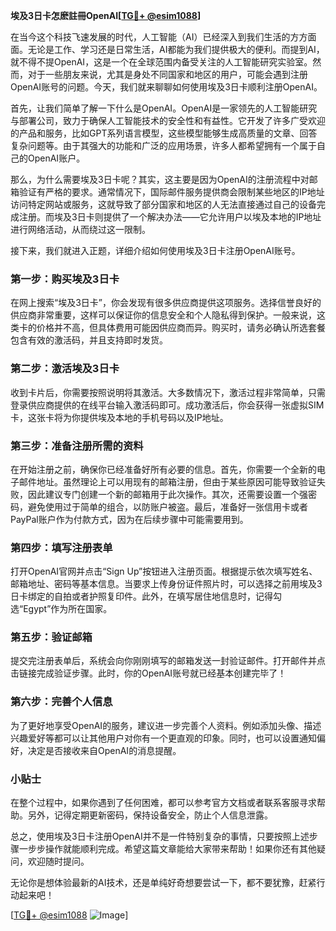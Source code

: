 **埃及3日卡怎麽註冊OpenAI[[TG💪+ @esim1088](https://t.me/s/esim1088)]**

在当今这个科技飞速发展的时代，人工智能（AI）已经深入到我们生活的方方面面。无论是工作、学习还是日常生活，AI都能为我们提供极大的便利。而提到AI，就不得不提OpenAI，这是一个在全球范围内备受关注的人工智能研究实验室。然而，对于一些朋友来说，尤其是身处不同国家和地区的用户，可能会遇到注册OpenAI账号的问题。今天，我们就来聊聊如何使用埃及3日卡顺利注册OpenAI。

首先，让我们简单了解一下什么是OpenAI。OpenAI是一家领先的人工智能研究与部署公司，致力于确保人工智能技术的安全性和有益性。它开发了许多广受欢迎的产品和服务，比如GPT系列语言模型，这些模型能够生成高质量的文章、回答复杂问题等。由于其强大的功能和广泛的应用场景，许多人都希望拥有一个属于自己的OpenAI账户。

那么，为什么需要埃及3日卡呢？其实，这主要是因为OpenAI的注册流程中对邮箱验证有严格的要求。通常情况下，国际邮件服务提供商会限制某些地区的IP地址访问特定网站或服务，这就导致了部分国家和地区的人无法直接通过自己的设备完成注册。而埃及3日卡则提供了一个解决办法——它允许用户以埃及本地的IP地址进行网络活动，从而绕过这一限制。

接下来，我们就进入正题，详细介绍如何使用埃及3日卡注册OpenAI账号。

### 第一步：购买埃及3日卡

在网上搜索“埃及3日卡”，你会发现有很多供应商提供这项服务。选择信誉良好的供应商非常重要，这样可以保证你的信息安全和个人隐私得到保护。一般来说，这类卡的价格并不高，但具体费用可能因供应商而异。购买时，请务必确认所选套餐包含有效的激活码，并且支持即时发货。

### 第二步：激活埃及3日卡

收到卡片后，你需要按照说明将其激活。大多数情况下，激活过程非常简单，只需登录供应商提供的在线平台输入激活码即可。成功激活后，你会获得一张虚拟SIM卡，这张卡将为你提供埃及本地的手机号码以及IP地址。

### 第三步：准备注册所需的资料

在开始注册之前，确保你已经准备好所有必要的信息。首先，你需要一个全新的电子邮件地址。虽然理论上可以用现有的邮箱注册，但由于某些原因可能导致验证失败，因此建议专门创建一个新的邮箱用于此次操作。其次，还需要设置一个强密码，避免使用过于简单的组合，以防账户被盗。最后，准备好一张信用卡或者PayPal账户作为付款方式，因为在后续步骤中可能需要用到。

### 第四步：填写注册表单

打开OpenAI官网并点击“Sign Up”按钮进入注册页面。根据提示依次填写姓名、邮箱地址、密码等基本信息。当要求上传身份证件照片时，可以选择之前用埃及3日卡绑定的自拍或者护照复印件。此外，在填写居住地信息时，记得勾选“Egypt”作为所在国家。

### 第五步：验证邮箱

提交完注册表单后，系统会向你刚刚填写的邮箱发送一封验证邮件。打开邮件并点击链接完成验证步骤。此时，你的OpenAI账号就已经基本创建完毕了！

### 第六步：完善个人信息

为了更好地享受OpenAI的服务，建议进一步完善个人资料。例如添加头像、描述兴趣爱好等都可以让其他用户对你有一个更直观的印象。同时，也可以设置通知偏好，决定是否接收来自OpenAI的消息提醒。

### 小贴士

在整个过程中，如果你遇到了任何困难，都可以参考官方文档或者联系客服寻求帮助。另外，记得定期更新密码，保持设备安全，防止个人信息泄露。

总之，使用埃及3日卡注册OpenAI并不是一件特别复杂的事情，只要按照上述步骤一步步操作就能顺利完成。希望这篇文章能给大家带来帮助！如果你还有其他疑问，欢迎随时提问。

无论你是想体验最新的AI技术，还是单纯好奇想要尝试一下，都不要犹豫，赶紧行动起来吧！

[[TG💪+ @esim1088](https://t.me/s/esim1088) ![Image](https://i.postimg.cc/4NQfJmqS/Snipaste-2025-05-13-00-14-12.png)]